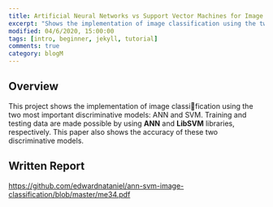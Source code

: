 ```yaml
---
title: Artificial Neural Networks vs Support Vector Machines for Image Classification
excerpt: "Shows the implementation of image classification using the two most important discriminative models: ANN and SVM."
modified: 04/6/2020, 15:00:00
tags: [intro, beginner, jekyll, tutorial]
comments: true
category: blogM
---
```


## Overview
This project shows the implementation of image classification using the two most important discriminative models: ANN and SVM. Training and testing data are made possible by using **ANN** and **LibSVM** libraries, respectively. This paper also shows the accuracy of these two discriminative models.

## Written Report
<a href="https://github.com/edwardnataniel/ann-svm-image-classification/blob/master/me34.pdf" >https://github.com/edwardnataniel/ann-svm-image-classification/blob/master/me34.pdf</a>
